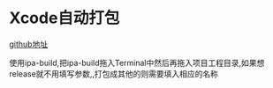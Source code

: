 # Xcode自动打包
[github地址](https://github.com/webfrogs/xcode_shell)

使用ipa-build,把ipa-build拖入Terminal中然后再拖入项目工程目录,如果想release就不用填写参数,,打包成其他的则需要填入相应的名称



